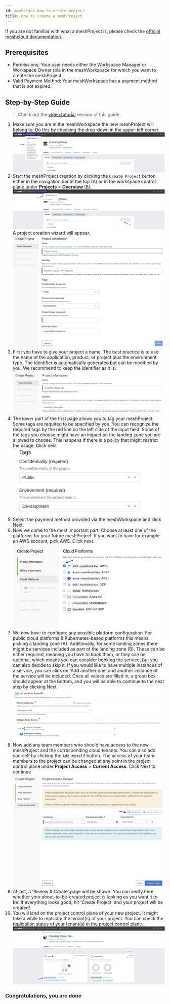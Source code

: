 ```yaml
---
id: meshstack.how-to.create-project
title: How to create a meshProject
---
```


If you are not familiar with what a meshProject is, please check the [official meshcloud documentation](meshcloud.project.md).

## Prerequisites

- Permissions: Your user needs either the Workspace Manager or Workspace Owner role in the meshWorkspace for which you want to create the meshProject.
- Valid Payment Method: Your meshWorkspace has a payment method that is not expired.

## Step-by-Step Guide

> Check out the [video tutorial](https://www.youtube.com/watch?v=NYQa-WVtfDM) version of this guide.

 1. Make sure you are in the meshWorkspace the new meshProject will belong to. Do this by checking the drop-down in the upper-left corner.
    ![Select meshWorkspace in the upper left corner](./assets/project-creation/choose-workspace.png "Pick meshWorkspace")
 2. Start the meshProject creation by clicking the `Create Project` button, either in the navigation bar at the top (A) or
    in the workspace control plane under **Projects** > **Overview** (B).
    ![Start meshProject Creation](./assets/project-creation/start-project-creation.png "Start Project Creation")
    A project creation wizard will appear.
    ![Project Creation Wizard](./assets/project-creation/open-project-wizard.png "Project Creation Wizard")
 3. First you have to give your project a name. The best practice is to use the name of the application, product,
    or project plus the environment type. The identifier is automatically generated but can be modified by you.
    We recommend to keep the identifier as it is.
    ![General Information](./assets/project-creation/choose-project-name.png "Naming")
 4. The lower part of the first page allows you to tag your meshProject. Some tags are required to be specified by you. You can recognize the required tags by the red line on the left side of the input field. Some of the tags you choose might have an impact on the landing zone you are allowed to choose. This happens if there is a policy that might restrict the usage. Click next![Tags](./assets/project-creation/choose-tags.png "Tags")
 5. Select the payment method provided via the meshWorkspace and click Next.
 6. Now we come to the most important part. Choose at least one of the platforms for your future meshProject.
    If you want to have for example an AWS account, pick AWS. Click next.
    ![Select Platform](./assets/project-creation/choose-platform.png "Select Platform")
 7. We now have to configure any possible platform configuration. For public cloud platforms & Kubernetes-based platforms
    this means picking a landing zone (A).
    Additionally, for some landing zones there might be services included as part of the landing zone (B). These can be
    either required, meaning you have to book them, or they can be optional, which means you can consider booking the
    service, but you can also decide to skip it. If you would like to have multiple instances of a service, you can
    click on 'Add another one' and another instance of the service will be included.
    Once all values are filled in, a green box should appear at the bottom,
    and you will be able to continue to the next step by clicking Next.
    ![Landing Zone & Services](./assets/project-creation/choose-lz-and-services.png "Landing Zone & Services")
 8. Now add any team members who should have access to the new meshProject and the corresponding cloud tenants.
    You can also add yourself by clicking the `Add myself` button. The access of your team members to the project can be
    changed at any point in the project control plane under **Project Access** > **Current Access**. Click Next to continue
    ![Add Users and Groups](./assets/project-creation/add-yourself.png "Add Users and Groups")
 9. At last, a 'Review & Create' page will be shown. You can verify here whether your about-to-be-created project is
    looking as you want it to be. If everything looks good, hit 'Create Project' and your project will be created!
10. You will land on the project control plane of your new project. It might take a while to replicate the tenant(s) of
    your project. You can check the replication status of your tenant(s) in the project control plane.
    ![Check Replication Status](./assets/project-creation/replication-status.png "Check Replication Status")

### Congratulations, you are done
